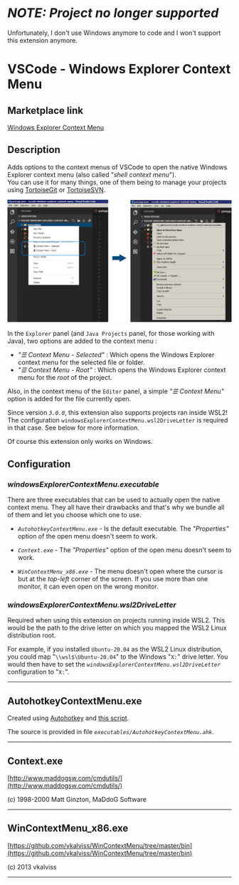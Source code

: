 # _NOTE: Project no longer supported_

Unfortunately, I don't use Windows anymore to code and I won't support this extension anymore.

# VSCode - Windows Explorer Context Menu

## Marketplace link

[Windows Explorer Context Menu](https://marketplace.visualstudio.com/items?itemName=electrotype.windows-explorer-context-menu)

## Description

Adds options to the context menus of VSCode to open the native Windows Explorer context menu (also called "_shell context menu_").  
You can use it for many things, one of them being to manage your projects using [TortoiseGit](https://tortoisegit.org/) or [TortoiseSVN](https://tortoisesvn.net/).

![](https://raw.githubusercontent.com/electrotype/vscode-windows-explorer-context-menu/master/images/cm.png)

In the `Explorer` panel (and `Java Projects` panel, for those working with Java), two options are added to the context menu :

- _"☰ Context Menu - Selected"_ : Which opens the Windows Explorer context menu for the selected file or folder.
- _"☰ Context Menu - Root"_ : Which opens the Windows Explorer context menu for the _root_ of the project.

Also, in the context menu of the `Editor` panel, a simple _"☰ Context Menu"_ option is added for the file currently open.

Since version _`3.0.0`_, this extension also supports projects ran inside WSL2! The configuration `windowsExplorerContextMenu.wsl2DriveLetter` is required in that case. See below for more information.

Of course this extension only works on Windows.

## Configuration

### _windowsExplorerContextMenu.executable_

There are three executables that can be used to actually open the native context menu. They all have their
drawbacks and that's why we bundle all of them and let you choose which one to use.

- _`AutohotkeyContextMenu.exe`_ - Is the default executable. The _"Properties"_ option of the open menu doesn't seem to work.

- _`Context.exe`_ - The _"Properties"_ option of the open menu doesn't seem to work.

- _`WinContextMenu_x86.exe`_ - The menu doesn't open where the cursor is but at the _top-left_ corner of the screen. If you use
  more than one monitor, it can even open on the wrong monitor.

### _windowsExplorerContextMenu.wsl2DriveLetter_

Required when using this extension on projects running inside WSL2. This would be the path to the drive letter on which
you mapped the WSL2 Linux distribution root.

For example, if you installed `Ubuntu-20.04` as the WSL2 Linux distribution, you could map "`\\wsl$\Ubuntu-20.04`" to the Windows "`X:`" drive letter.
You would then have to set the _`windowsExplorerContextMenu.wsl2DriveLetter`_ configuration to "`X:`".

---

## AutohotkeyContextMenu.exe

Created using [Autohotkey](https://autohotkey.com) and [this script](https://autohotkey.com/board/topic/89281-ahk-l-shell-context-menu/).

The source is provided in file _`executables/AutohotkeyContextMenu.ahk`_.

---

## Context.exe

[http://www.maddogsw.com/cmdutils/](http://www.maddogsw.com/cmdutils/)

(c) 1998-2000 Matt Ginzton, MaDdoG Software

---

## WinContextMenu_x86.exe

[https://github.com/vkalviss/WinContextMenu/tree/master/bin](https://github.com/vkalviss/WinContextMenu/tree/master/bin)

(c) 2013 vkalviss

---
